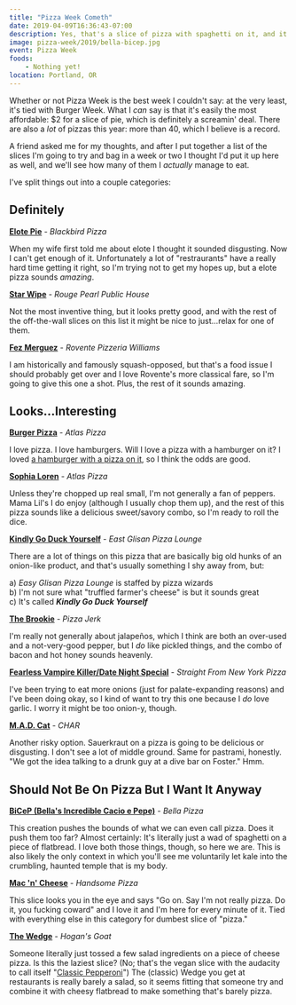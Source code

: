 ```yaml
---
title: "Pizza Week Cometh"
date: 2019-04-09T16:36:43-07:00
description: Yes, that's a slice of pizza with spaghetti on it, and it's available for Pizza Week 2019.
image: pizza-week/2019/bella-bicep.jpg
event: Pizza Week
foods: 
    - Nothing yet!
location: Portland, OR
---
```

Whether or not Pizza Week is the best week I couldn't say: at the very least, it's tied with Burger Week. What I *can* say is that it's easily the most affordable: $2 for a slice of pie, which is definitely a screamin' deal. There are also a *lot* of pizzas this year: more than 40, which I believe is a record.

A friend asked me for my thoughts, and after I put together a list of the slices I'm going to try and bag in a week or two I thought I'd put it up here as well, and we'll see how many of them I *actually* manage to eat.

I've split things out into a couple categories:

## Definitely

[**Elote Pie**][elote] - *Blackbird Pizza*

When my wife first told me about elote I thought it sounded disgusting. Now I can't get enough of it. Unfortunately a lot of "restraurants" have a really hard time getting it right, so I'm trying not to get my hopes up, but a elote pizza sounds *amazing*.

[**Star Wipe**][star-wipe] - *Rouge Pearl Public House*

Not the most inventive thing, but it looks pretty good, and with the rest of the off-the-wall slices on this list it might be nice to just...relax for one of them.

[**Fez Merguez**][fez] - *Rovente Pizzeria Williams*

I am historically and famously squash-opposed, but that's a food issue I should probably get over and I love Rovente's more classical fare, so I'm going to give this one a shot. Plus, the rest of it sounds amazing.

## Looks...Interesting

[**Burger Pizza**][burger] - *Atlas Pizza*

I love pizza. I love hamburgers. Will I love a pizza with a hamburger on it? I loved [a hamburger with a pizza on it][fat-brando], so I think the odds are good.

[**Sophia Loren**][sophia] - *Atlas Pizza*

Unless they're chopped up real small, I'm not generally a fan of peppers. Mama Lil's I do enjoy (although I usually chop them up), and the rest of this pizza sounds like a delicious sweet/savory combo, so I'm ready to roll the dice.

[**Kindly Go Duck Yourself**][duck] - *East Glisan Pizza Lounge*

There are a lot of things on this pizza that are basically big old hunks of an onion-like product, and that's usually something I shy away from, but:

a) *Easy Glisan Pizza Lounge* is staffed by pizza wizards  
b) I'm not sure what "truffled farmer's cheese" is but it sounds great  
c) It's called *__Kindly Go Duck Yourself__*

[**The Brookie**][brookie] - *Pizza Jerk*

I'm really not generally about jalapeños, which I think are both an over-used and a not-very-good pepper, but I *do* like pickled things, and the combo of bacon and hot honey sounds heavenly.

[**Fearless Vampire Killer/Date Night Special**][vampire-killer] - *Straight From New York Pizza*

I've been trying to eat more onions (just for palate-expanding reasons) and I've been doing okay, so I kind of want to try this one because I *do* love garlic. I worry it might be too onion-y, though.

[**M.A.D. Cat**][mad-cat] - *CHAR*

Another risky option. Sauerkraut on a pizza is going to be delicious or disgusting. I don't see a lot of middle ground. Same for pastrami, honestly. "We got the idea talking to a drunk guy at a dive bar on Foster." Hmm.

## Should Not Be On Pizza But I Want It Anyway

[**BiCeP (Bella's Incredible Cacio e Pepe)**][cacio] - *Bella Pizza*

This creation pushes the bounds of what we can even call pizza. Does it push them too far? Almost certainly: It's literally just a wad of spaghetti on a piece of flatbread. I love both those things, though, so here we are. This is also likely the only context in which you'll see me voluntarily let kale into the crumbling, haunted temple that is my body.

[**Mac 'n' Cheese**][mac] - *Handsome Pizza*

This slice looks you in the eye and says "Go on. Say I'm not really pizza. Do it, you fucking coward" and I love it and I'm here for every minute of it. Tied with everything else in this category for dumbest slice of "pizza."

[**The Wedge**][wedge] - *Hogan's Goat*

Someone literally just tossed a few salad ingredients on a piece of cheese pizza. Is this the laziest slice? (No; that's the vegan slice with the audacity to call itself "[Classic Pepperoni][classic]") The (classic) Wedge you get at restaurants is really barely a salad, so it seems fitting that someone try and combine it with cheesy flatbread to make something that's barely pizza.

[pizza-week]: https://www.portlandmercury.com/events/pizza-week?category=pizza-week
[elote]: https://www.portlandmercury.com/events/26260791/elote-pie
[star-wipe]: https://www.portlandmercury.com/events/26260932/star-wipe
[fez]: https://www.portlandmercury.com/events/26260936/fez-merguez
[burger]: https://www.portlandmercury.com/events/26260704/dots-burger-pizza
[sophia]: https://www.portlandmercury.com/events/26260708/sophia-loren
[cacio]: https://www.portlandmercury.com/events/26260787/bicep-bellas-incredible-cacio-e-pepe
[vampire-killer]: https://www.portlandmercury.com/events/26261045/fearless-vampire-killerdate-night-special
[mad-cat]: https://www.portlandmercury.com/events/26260795/mad-cat
[duck]: https://www.portlandmercury.com/events/26260808/kindly-go-duck-yourself
[mac]: https://www.portlandmercury.com/events/26260812/mac-n-cheese
[wedge]: https://www.portlandmercury.com/events/26260816/the-wedge
[brookie]: https://www.portlandmercury.com/events/26260917/the-brookie
[kung-pow]: https://www.portlandmercury.com/events/26260912/kung-pow-wow
[classic]: https://www.portlandmercury.com/events/26261068/classic-pepperoni

[fat-brando]: https://niku.alwaysblank.org/post/the-fat-brando/